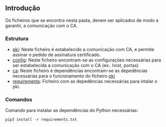 ## Introdução
Os ficheiros que se encontra nesta pasta, devem ser aplicados de modo a garantir, a comunicação com o CA.

### Estrutura

* [pki](./pki.py): Neste ficheiro é estabelecido a comunicação com CA, e permite assinar o pedido de assinatura certificado.
* [config](./config.py): Neste ficheiro encontram-se as configurações necessárias para ser estabelecida a comunicação com o CA (ex:. host, portas)
* [ca](./ca.py): Neste ficheiro é dependências encontram-se as depedências necessárias para o funcionamento do ficheiro [pki](./pki.py)
* [requirements](./ca.py): Ficheiro com as depedências necessárias para intalar o pki.

### Comandos

Comando para instalar as dependências do Python necessárias:

```
pip3 install -r requirements.txt
```


